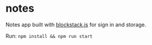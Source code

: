 # notes

Notes app built with [blockstack.js](https://github.com/blockstack/blockstack.js) for sign in and storage.

Run:
`npm install && npm run start`
